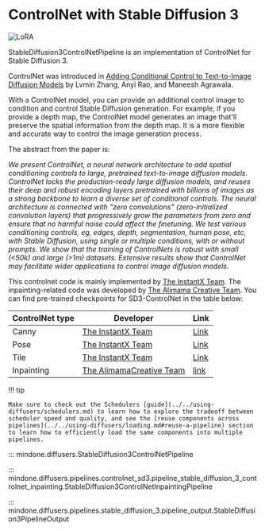 <!--Copyright 2024 The HuggingFace Team. All rights reserved.

Licensed under the Apache License, Version 2.0 (the "License"); you may not use this file except in compliance with
the License. You may obtain a copy of the License at

http://www.apache.org/licenses/LICENSE-2.0

Unless required by applicable law or agreed to in writing, software distributed under the License is distributed on
an "AS IS" BASIS, WITHOUT WARRANTIES OR CONDITIONS OF ANY KIND, either express or implied. See the License for the
specific language governing permissions and limitations under the License.
-->

# ControlNet with Stable Diffusion 3

<div class="flex flex-wrap space-x-1">
  <img alt="LoRA" src="https://img.shields.io/badge/LoRA-d8b4fe?style=flat"/>
</div>

StableDiffusion3ControlNetPipeline is an implementation of ControlNet for Stable Diffusion 3.

ControlNet was introduced in [Adding Conditional Control to Text-to-Image Diffusion Models](https://huggingface.co/papers/2302.05543) by Lvmin Zhang, Anyi Rao, and Maneesh Agrawala.

With a ControlNet model, you can provide an additional control image to condition and control Stable Diffusion generation. For example, if you provide a depth map, the ControlNet model generates an image that'll preserve the spatial information from the depth map. It is a more flexible and accurate way to control the image generation process.

The abstract from the paper is:

*We present ControlNet, a neural network architecture to add spatial conditioning controls to large, pretrained text-to-image diffusion models. ControlNet locks the production-ready large diffusion models, and reuses their deep and robust encoding layers pretrained with billions of images as a strong backbone to learn a diverse set of conditional controls. The neural architecture is connected with "zero convolutions" (zero-initialized convolution layers) that progressively grow the parameters from zero and ensure that no harmful noise could affect the finetuning. We test various conditioning controls, eg, edges, depth, segmentation, human pose, etc, with Stable Diffusion, using single or multiple conditions, with or without prompts. We show that the training of ControlNets is robust with small (<50k) and large (>1m) datasets. Extensive results show that ControlNet may facilitate wider applications to control image diffusion models.*

This controlnet code is mainly implemented by [The InstantX Team](https://huggingface.co/InstantX). The inpainting-related code was developed by [The Alimama Creative Team](https://huggingface.co/alimama-creative). You can find pre-trained checkpoints for SD3-ControlNet in the table below:


| ControlNet type | Developer | Link |
| -------- | ---------- | ---- |
| Canny | [The InstantX Team](https://huggingface.co/InstantX) | [Link](https://huggingface.co/InstantX/SD3-Controlnet-Canny) |
| Pose | [The InstantX Team](https://huggingface.co/InstantX) | [Link](https://huggingface.co/InstantX/SD3-Controlnet-Pose) |
| Tile | [The InstantX Team](https://huggingface.co/InstantX) | [Link](https://huggingface.co/InstantX/SD3-Controlnet-Tile) |
| Inpainting | [The AlimamaCreative Team](https://huggingface.co/alimama-creative) | [link](https://huggingface.co/alimama-creative/SD3-Controlnet-Inpainting) |


!!! tip

    Make sure to check out the Schedulers [guide](../../using-diffusers/schedulers.md) to learn how to explore the tradeoff between scheduler speed and quality, and see the [reuse components across pipelines](../../using-diffusers/loading.md#reuse-a-pipeline) section to learn how to efficiently load the same components into multiple pipelines.


::: mindone.diffusers.StableDiffusion3ControlNetPipeline

::: mindone.diffusers.pipelines.controlnet_sd3.pipeline_stable_diffusion_3_controlnet_inpainting.StableDiffusion3ControlNetInpaintingPipeline

::: mindone.diffusers.pipelines.stable_diffusion_3.pipeline_output.StableDiffusion3PipelineOutput
